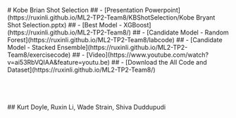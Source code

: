 <br/>
# Kobe Brian Shot Selection
## - [Presentation Powerpoint](https://ruxinli.github.io/ML2-TP2-Team8/KBShotSelection/Kobe Bryant Shot Selection.pptx)
## - [Best Model - XGBoost](https://ruxinli.github.io/ML2-TP2-Team8/)
## - [Candidate Model - Random Forest](https://ruxinli.github.io/ML2-TP2-Team8/labcode)
## - [Candidate Model - Stacked Ensemble](https://ruxinli.github.io/ML2-TP2-Team8/exercisecode)
## - [Video](https://www.youtube.com/watch?v=ai53RbVQIAA&feature=youtu.be)
## - [Download the All Code and Dataset](https://ruxinli.github.io/ML2-TP2-Team8/)
<br/>
<br/>
<br/>
<br/>
<br/>
## Kurt Doyle, Ruxin Li, Wade Strain, Shiva Duddupudi

